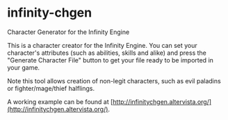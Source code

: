 # infinity-chgen
Character Generator for the Infinity Engine

This is a character creator for the Infinity Engine. You can set your character's attributes (such as abilities, skills and alike) and press the "Generate Character File" button to get your file ready to be imported in your game.

Note this tool allows creation of non-legit characters, such as evil paladins or fighter/mage/thief halflings.

A working example can be found at [http://infinitychgen.altervista.org/](http://infinitychgen.altervista.org/).
